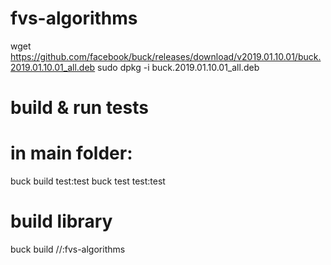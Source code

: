 # fvs-algorithms

wget https://github.com/facebook/buck/releases/download/v2019.01.10.01/buck.2019.01.10.01_all.deb
sudo dpkg -i buck.2019.01.10.01_all.deb


# build & run tests
# in main folder:

buck build test:test
buck test test:test


# build library

buck build //:fvs-algorithms
